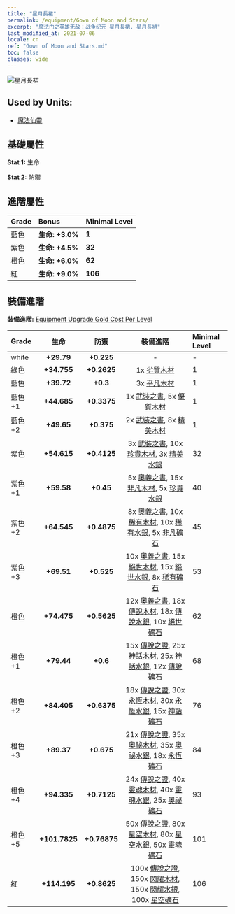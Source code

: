 ```yaml
---
title: "星月長裙"
permalink: /equipment/Gown of Moon and Stars/
excerpt: "魔法门之英雄无敌：战争纪元 星月長裙. 星月長裙"
last_modified_at: 2021-07-06
locale: cn
ref: "Gown of Moon and Stars.md"
toc: false
classes: wide
---
```


  ![星月長裙](/images/e/e_9012.png)

## Used by Units:

* [魔法仙靈](/cn/units/Sprite/) 


## 基礎屬性
 **Stat 1:** 生命

 **Stat 2:** 防禦

## 進階屬性

  |     Grade    |   Bonus | Minimal Level | 
  |:-------------|:--------|:--------------| 
  | 藍色 | **生命: +3.0%** | **1** | 
  | 紫色 | **生命: +4.5%** | **32** | 
  | 橙色 | **生命: +6.0%** | **62** | 
  | 紅 | **生命: +9.0%** | **106** | 


## 裝備進階
 **裝備進階:** [Equipment Upgrade Gold Cost Per Level](/equipment/EquipmentUpgradeCostPerLevel/) 

  |          Grade      | 生命 | 防禦 | 裝備進階 | Minimal Level |
  |:--------------------|:---------:|:---------:|:----------------:|:--------------|
  | white | **+29.79** | **+0.225** | - | - |
  | 綠色 | **+34.755** | **+0.2625** | 1x [劣質木材](/cn/Items/mat_1/) | 1 |
  | 藍色 | **+39.72** | **+0.3** | 3x [平凡木材](/cn/Items/mat_7/) | 1 |
  | 藍色 +1 | **+44.685** | **+0.3375** | 1x [武裝之書](/cn/Items/mat_18/), 5x [優質木材](/cn/Items/mat_13/) | 1 |
  | 藍色 +2 | **+49.65** | **+0.375** | 2x [武裝之書](/cn/Items/mat_25/), 8x [精美木材](/cn/Items/mat_20/) | 1 |
  | 紫色 | **+54.615** | **+0.4125** | 3x [武裝之書](/cn/Items/mat_32/), 10x [珍貴木材](/cn/Items/mat_27/), 3x [精美水銀](/cn/Items/mat_21/) | 32 |
  | 紫色 +1 | **+59.58** | **+0.45** | 5x [奧義之書](/cn/Items/mat_39/), 15x [非凡木材](/cn/Items/mat_34/), 5x [珍貴水銀](/cn/Items/mat_28/) | 40 |
  | 紫色 +2 | **+64.545** | **+0.4875** | 8x [奧義之書](/cn/Items/mat_46/), 10x [稀有木材](/cn/Items/mat_41/), 10x [稀有水銀](/cn/Items/mat_42/), 5x [非凡礦石](/cn/Items/mat_33/) | 45 |
  | 紫色 +3 | **+69.51** | **+0.525** | 10x [奧義之書](/cn/Items/mat_53/), 15x [絕世木材](/cn/Items/mat_48/), 15x [絕世水銀](/cn/Items/mat_49/), 8x [稀有礦石](/cn/Items/mat_40/) | 53 |
  | 橙色 | **+74.475** | **+0.5625** | 12x [奧義之書](/cn/Items/mat_60/), 18x [傳說木材](/cn/Items/mat_55/), 18x [傳說水銀](/cn/Items/mat_56/), 10x [絕世礦石](/cn/Items/mat_47/) | 62 |
  | 橙色 +1 | **+79.44** | **+0.6** | 15x [傳說之證](/cn/Items/mat_67/), 25x [神話木材](/cn/Items/mat_62/), 25x [神話水銀](/cn/Items/mat_63/), 12x [傳說礦石](/cn/Items/mat_54/) | 68 |
  | 橙色 +2 | **+84.405** | **+0.6375** | 18x [傳說之證](/cn/Items/mat_74/), 30x [永恆木材](/cn/Items/mat_69/), 30x [永恆水銀](/cn/Items/mat_70/), 15x [神話礦石](/cn/Items/mat_61/) | 76 |
  | 橙色 +3 | **+89.37** | **+0.675** | 21x [傳說之證](/cn/Items/mat_81/), 35x [奧祕木材](/cn/Items/mat_76/), 35x [奧祕水銀](/cn/Items/mat_77/), 18x [永恆礦石](/cn/Items/mat_68/) | 84 |
  | 橙色 +4 | **+94.335** | **+0.7125** | 24x [傳說之證](/cn/Items/mat_88/), 40x [靈魂木材](/cn/Items/mat_83/), 40x [靈魂水銀](/cn/Items/mat_84/), 25x [奧祕礦石](/cn/Items/mat_75/) | 93 |
  | 橙色 +5 | **+101.7825** | **+0.76875** | 50x [傳說之證](/cn/Items/mat_95/), 80x [星空木材](/cn/Items/mat_90/), 80x [星空水銀](/cn/Items/mat_91/), 50x [靈魂礦石](/cn/Items/mat_82/) | 101 |
  | 紅 | **+114.195** | **+0.8625** | 100x [傳說之證](/cn/Items/mat_102/), 150x [閃耀木材](/cn/Items/mat_97/), 150x [閃耀水銀](/cn/Items/mat_98/), 100x [星空礦石](/cn/Items/mat_89/) | 106 |


